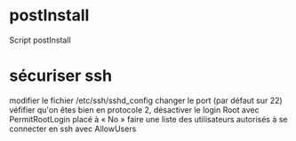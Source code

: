 postInstall
===========

Script postInstall

sécuriser ssh
=============
modifier le fichier /etc/ssh/sshd_config
changer le port (par défaut sur 22)
véfifier qu'on êtes bien en protocole 2, 
désactiver le login Root avec PermitRootLogin placé à « No » 
faire une liste des utilisateurs autorisés à se connecter en ssh avec AllowUsers
